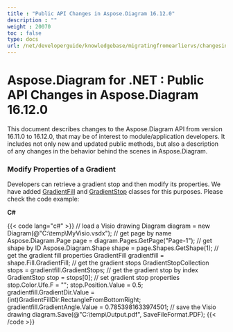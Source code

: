 ```yaml
---
title : "Public API Changes in Aspose.Diagram 16.12.0" 
description : "" 
weight : 20070 
toc : false
type: docs
url: /net/developerguide/knowledgebase/migratingfromearliervs/changesin16xx/public+api+changes+in+aspose.diagram+16.12.0/
---
```


# Aspose.Diagram for .NET : Public API Changes in Aspose.Diagram 16.12.0


This document describes changes to the Aspose.Diagram API from version 16.11.0 to 16.12.0, that may be of interest to module/application developers. It includes not only new and updated public methods, but also a description of any changes in the behavior behind the scenes in Aspose.Diagram.

### Modify Properties of a Gradient

Developers can retrieve a gradient stop and then modify its properties. We have added [GradientFill](http://www.aspose.com/api/net/diagram/aspose.diagram/gradientfill) and [GradientStop](http://www.aspose.com/api/net/diagram/aspose.diagram/gradientstop) classes for this purposes. Please check the code example:

**C#**

{{< code lang="c#" >}}
// load a Visio drawing
Diagram diagram = new Diagram(@"C:\temp\MyVisio.vsdx");
// get page by name
Aspose.Diagram.Page page = diagram.Pages.GetPage("Page-1");
// get shape by ID
Aspose.Diagram.Shape shape = page.Shapes.GetShape(1);
// get the gradient fill properties
GradientFill gradientfill = shape.Fill.GradientFill;
// get the gradient stops
GradientStopCollection stops = gradientfill.GradientStops;
// get the gradient stop by index
GradientStop stop = stops[0];
// set gradient stop properties
stop.Color.Ufe.F = "";
stop.Position.Value = 0.5;
gradientfill.GradientDir.Value = (int)GradientFillDir.RectangleFromBottomRight;
gradientfill.GradientAngle.Value = 0.7853981633974501;
// save the Visio drawing
diagram.Save(@"C:\temp\Output.pdf", SaveFileFormat.PDF);
{{< /code >}}

